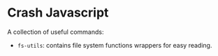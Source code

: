# Crash Javascript

A collection of useful commands:

 - `fs-utils`: contains file system functions wrappers for easy reading.
